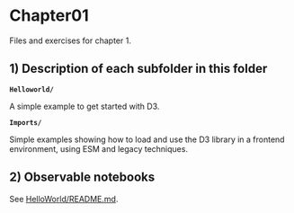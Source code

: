 # Chapter01

Files and exercises for chapter 1.

## 1) Description of each subfolder in this folder

__`Helloworld/`__

A simple example to get started with D3.

__`Imports/`__

Simple examples showing how to load and use the D3 library in a frontend environment, using ESM and legacy techniques.

## 2) Observable notebooks

See [HelloWorld/README.md](HelloWorld/README.md).
